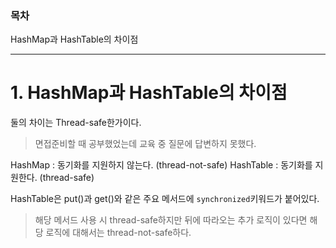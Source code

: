 ### 목차

HashMap과 HashTable의 차이점

---

# 1. HashMap과 HashTable의 차이점

둘의 차이는 Thread-safe한가이다.
> 면접준비할 때 공부했었는데 교육 중 질문에 답변하지 못했다.

HashMap : 동기화를 지원하지 않는다. (thread-not-safe)
HashTable : 동기화를 지원한다. (thread-safe)

HashTable은 put()과 get()와 같은 주요 메서드에 `synchronized`키워드가 붙어있다.
> 해당 메서드 사용 시 thread-safe하지만 뒤에 따라오는 추가 로직이 있다면 해당 로직에 대해서는 thread-not-safe하다.
